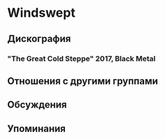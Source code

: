# Windswept



## Дискография

### "The Great Cold Steppe" 2017, Black Metal




## Отношения с другими группами


## Обсуждения


## Упоминания

